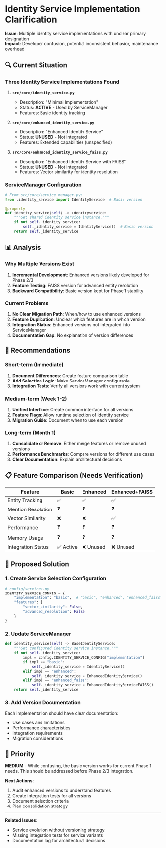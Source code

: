 # Identity Service Implementation Clarification

**Issue**: Multiple identity service implementations with unclear primary designation  
**Impact**: Developer confusion, potential inconsistent behavior, maintenance overhead

## 🔍 Current Situation

### Three Identity Service Implementations Found

1. **`src/core/identity_service.py`**
   - Description: "Minimal Implementation"
   - Status: **ACTIVE** - Used by ServiceManager
   - Features: Basic identity tracking

2. **`src/core/enhanced_identity_service.py`**
   - Description: "Enhanced Identity Service"
   - Status: **UNUSED** - Not integrated
   - Features: Extended capabilities (unspecified)

3. **`src/core/enhanced_identity_service_faiss.py`**
   - Description: "Enhanced Identity Service with FAISS"
   - Status: **UNUSED** - Not integrated
   - Features: Vector similarity for identity resolution

### ServiceManager Configuration
```python
# From src/core/service_manager.py:
from .identity_service import IdentityService  # Basic version

@property
def identity_service(self) -> IdentityService:
    """Get shared identity service instance."""
    if not self._identity_service:
        self._identity_service = IdentityService()  # Basic version
    return self._identity_service
```

## 📊 Analysis

### Why Multiple Versions Exist
1. **Incremental Development**: Enhanced versions likely developed for Phase 2/3
2. **Feature Testing**: FAISS version for advanced entity resolution
3. **Backward Compatibility**: Basic version kept for Phase 1 stability

### Current Problems
1. **No Clear Migration Path**: When/how to use enhanced versions
2. **Feature Duplication**: Unclear which features are in which version
3. **Integration Status**: Enhanced versions not integrated into ServiceManager
4. **Documentation Gap**: No explanation of version differences

## 🎯 Recommendations

### Short-term (Immediate)
1. **Document Differences**: Create feature comparison table
2. **Add Selection Logic**: Make ServiceManager configurable
3. **Integration Tests**: Verify all versions work with current system

### Medium-term (Week 1-2)
1. **Unified Interface**: Create common interface for all versions
2. **Feature Flags**: Allow runtime selection of identity service
3. **Migration Guide**: Document when to use each version

### Long-term (Month 1)
1. **Consolidate or Remove**: Either merge features or remove unused versions
2. **Performance Benchmarks**: Compare versions for different use cases
3. **Clear Documentation**: Explain architectural decisions

## 📋 Feature Comparison (Needs Verification)

| Feature | Basic | Enhanced | Enhanced+FAISS |
|---------|-------|----------|----------------|
| Entity Tracking | ✅ | ✅ | ✅ |
| Mention Resolution | ❓ | ❓ | ❓ |
| Vector Similarity | ❌ | ❌ | ✅ |
| Performance | ❓ | ❓ | ❓ |
| Memory Usage | ❓ | ❓ | ❓ |
| Integration Status | ✅ Active | ❌ Unused | ❌ Unused |

## 🔧 Proposed Solution

### 1. Create Service Selection Configuration
```python
# config/services.py
IDENTITY_SERVICE_CONFIG = {
    "implementation": "basic",  # "basic", "enhanced", "enhanced_faiss"
    "features": {
        "vector_similarity": False,
        "advanced_resolution": False
    }
}
```

### 2. Update ServiceManager
```python
def identity_service(self) -> BaseIdentityService:
    """Get configured identity service instance."""
    if not self._identity_service:
        impl = config.IDENTITY_SERVICE_CONFIG["implementation"]
        if impl == "basic":
            self._identity_service = IdentityService()
        elif impl == "enhanced":
            self._identity_service = EnhancedIdentityService()
        elif impl == "enhanced_faiss":
            self._identity_service = EnhancedIdentityServiceFAISS()
    return self._identity_service
```

### 3. Add Version Documentation
Each implementation should have clear documentation:
- Use cases and limitations
- Performance characteristics
- Integration requirements
- Migration considerations

## 🚦 Priority

**MEDIUM** - While confusing, the basic version works for current Phase 1 needs. This should be addressed before Phase 2/3 integration.

**Next Actions**:
1. Audit enhanced versions to understand features
2. Create integration tests for all versions
3. Document selection criteria
4. Plan consolidation strategy

---

**Related Issues**: 
- Service evolution without versioning strategy
- Missing integration tests for service variants
- Documentation lag for architectural decisions